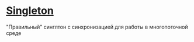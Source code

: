 # [Singleton](https://refactoring.guru/ru/design-patterns/singleton)
"Правильный" синглтон с синхронизацией для работы в многопоточной среде